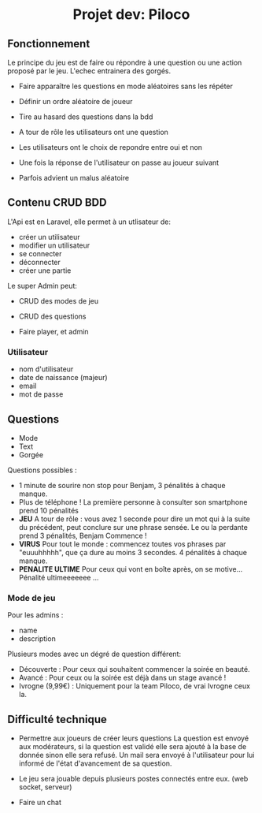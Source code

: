 <h1 align="center"> Projet dev: Piloco </h1>

## Fonctionnement

Le principe du jeu est de faire ou répondre à une question ou une action proposé par le jeu. L'echec entrainera des gorgés.

- Faire apparaître les questions en mode aléatoires sans les répéter

- Définir un ordre aléatoire de joueur

- Tire au hasard des questions dans la bdd

- A tour de rôle les utilisateurs ont une question

- Les utilisateurs ont le choix de repondre entre oui et non

- Une fois la réponse de l'utilisateur on passe au joueur suivant

- Parfois advient un malus aléatoire

## Contenu CRUD BDD

L'Api est en Laravel, elle permet à un utlisateur de:

- créer un utilisateur
- modifier un utilisateur
- se connecter 
- déconnecter
- créer une partie


Le super Admin peut:

- CRUD des modes de jeu
- CRUD des questions

- Faire player, et admin


### Utilisateur

- nom d'utilisateur
- date de naissance (majeur)
- email
- mot de passe

## Questions
- Mode
- Text
- Gorgée

Questions possibles :

- 1 minute de sourire non stop pour Benjam, 3 pénalités à chaque manque.
- Plus de téléphone ! La première personne à consulter son smartphone prend 10 pénalités
- **JEU** A tour de rôle : vous avez 1 seconde pour dire un mot qui à la suite du précédent, peut conclure sur une phrase sensée. Le ou la perdante prend 3 pénalités, Benjam Commence !
- **VIRUS** Pour tout le monde : commencez toutes vos phrases par "euuuhhhhh", que ça dure au moins 3 secondes. 4 pénalités à chaque manque.
- **PENALITE ULTIME** Pour ceux qui vont en boîte après, on se motive... Pénalité ultimeeeeeee ...

### Mode de jeu
Pour les admins :
- name
- description

Plusieurs modes avec un dégré de question différent:
- Découverte : Pour ceux qui souhaitent commencer la soirée en beauté.
- Avancé : Pour ceux ou la soirée est déjà dans un stage avancé !
- Ivrogne (9,99€) : Uniquement pour la team Piloco, de vrai Ivrogne ceux la.


## Difficulté technique

- Permettre aux joueurs de créer leurs questions
La question est envoyé aux modérateurs, si la question est validé elle sera ajouté à la base de donnée sinon elle sera refusé.
Un mail sera envoyé à l'utilisateur pour lui informé de l'état d'avancement de sa question.

- Le jeu sera jouable depuis plusieurs postes connectés entre eux. (web socket, serveur)

- Faire un chat


